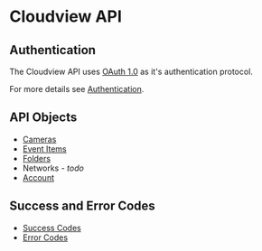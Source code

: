 # Cloudview API


## Authentication


The Cloudview API uses [OAuth 1.0](http://oauth.net/core/1.0/) as it's authentication protocol.

For more details see [Authentication](https://github.com/Cloudview/api/blob/v1/docs/authentication.md).

## API Objects

* [Cameras](https://github.com/Cloudview/api/blob/v1/docs/cameras.md)
* [Event Items](https://github.com/Cloudview/api/blob/v1/docs/items.md)
* [Folders](https://github.com/Cloudview/api/blob/v1/docs/folders.md)
* Networks - *todo*
* [Account](https://github.com/Cloudview/api/blob/v1/docs/account.md)

## Success and Error Codes

* [Success Codes](https://github.com/Cloudview/api/blobv1//docs/success-codes.md)
* [Error Codes](https://github.com/Cloudview/api/blob/v1/docs/error-codes.md)
